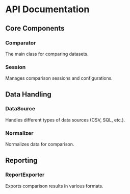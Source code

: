 # API Documentation

## Core Components

### Comparator

The main class for comparing datasets.

### Session

Manages comparison sessions and configurations.

## Data Handling

### DataSource

Handles different types of data sources (CSV, SQL, etc.).

### Normalizer

Normalizes data for comparison.

## Reporting

### ReportExporter

Exports comparison results in various formats.
